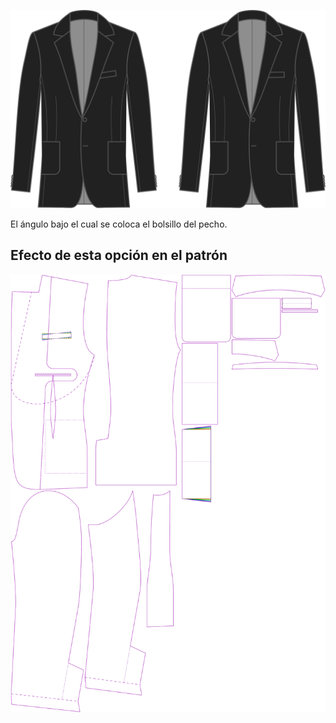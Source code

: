 
![Ángulo de bolsillo del pecho](chestpocketangle.svg)

El ángulo bajo el cual se coloca el bolsillo del pecho.



## Efecto de esta opción en el patrón
![Esta imagen muestra el efecto de esta opción superponiendo varias variantes que tienen un valor diferente para esta opción](jaeger_chestpocketangle_sample.svg "Efecto de esta opción en el patrón")